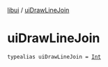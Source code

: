 [libui](index.md) / [uiDrawLineJoin](./ui-draw-line-join.md)

# uiDrawLineJoin

`typealias uiDrawLineJoin = `[`Int`](https://kotlinlang.org/api/latest/jvm/stdlib/kotlin/-int/index.html)